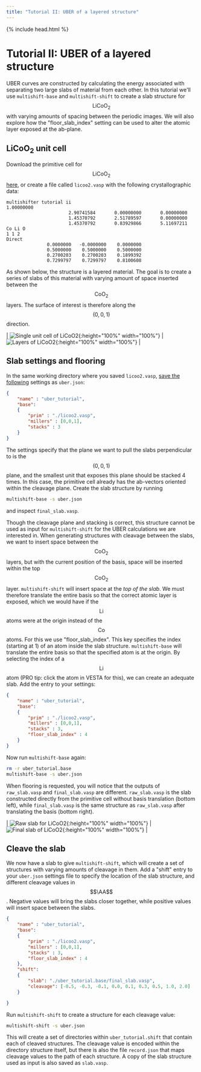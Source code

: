 ```yaml
---
title: "Tutorial II: UBER of a layered structure"
---
```

{% include head.html %}

# Tutorial II: UBER of a layered structure
UBER curves are constructed by calculating the energy associated with separating two large slabs of material from each other.
In this tutorial we'll use `multishift-base` and `multishift-shift` to create a slab structure for $$\mathrm{LiCoO_2}$$ with varying amounts of spacing between the periodic images.
We will also explore how the "floor_slab_index" setting can be used to alter the atomic layer exposed at the ab-plane.

## LiCoO<sub>2</sub> unit cell
Download the primitive cell for $$\mathrm{LiCoO_2}$$ [here](licoo2.vasp), or create a file called `licoo2.vasp` with the following crystallographic data:

    multishifter tutorial ii
    1.00000000
                           2.90741584       0.00000000       0.00000000
                           1.45370792       2.51789597       0.00000000
                           1.45370792       0.83929866       5.11697211
    Co Li O 
    1 1 2 
    Direct
                   0.0000000   -0.0000000    0.0000000
                   0.5000000    0.5000000    0.5000000
                   0.2700203    0.2700203    0.1899392
                   0.7299797    0.7299797    0.8100608

As shown below, the structure is a layered material.
The goal is to create a series of slabs of this material with varying amount of space inserted between the $$\mathrm{CoO_2}$$ layers.
The surface of interest is therefore along the $$(0,0,1)$$ direction.

| ![Single unit cell of LiCoO2](licoo2_single.png){:height="100%" width="100%"} | ![Layers of LiCoO2](licoo2.png){:height="100%" width="100%"} |

## Slab settings and flooring
In the same working directory where you saved `licoo2.vasp`, [save the following](uber.json) settings as `uber.json`:
```json
{
    "name" : "uber_tutorial",
    "base":
    {
        "prim" : "./licoo2.vasp",
        "millers" : [0,0,1],
        "stacks" : 3
    }
}
```
The settings specify that the plane we want to pull the slabs perpendicular to is the $$(0,0,1)$$ plane, and the smallest unit that exposes this plane should be stacked 4 times.
In this case, the primitive cell already has the ab-vectors oriented within the cleavage plane.
Create the slab structure by running
```bash
multishift-base -s uber.json
```
and inspect `final_slab.vasp`.

Though the cleavage plane and stacking is correct, this structure cannot be used as input for `multishift-shift` for the UBER calculations we are interested in.
When generating structures with cleavage between the slabs, we want to insert space between the $$\mathrm{CoO_2}$$ layers, but with the current position of the basis, space will be inserted within the top $$\mathrm{CoO_2}$$ layer.
`multishift-shift` will insert space at the *top of the slab*.
We must therefore translate the entire basis so that the correct atomic layer is exposed, which we would have if the $$\mathrm{Li}$$ atoms were at the origin instead of the $$\mathrm{Co}$$ atoms.
For this we use "floor_slab_index".
This key specifies the index (starting at 1) of an atom inside the slab structure.
`multishift-base` will translate the entire basis so that the specified atom is at the origin.
By selecting the index of a $$\mathrm{Li}$$ atom (PRO tip: click the atom in VESTA for this), we can create an adequate slab.
Add the entry to your settings:
```json
{
    "name" : "uber_tutorial",
    "base":
    {
        "prim" : "./licoo2.vasp",
        "millers" : [0,0,1],
        "stacks" : 3,
        "floor_slab_index" : 4
    }
}
```
Now run `multishift-base` again:
```bash
rm -r uber_tutorial.base
multishift-base -s uber.json
```
When flooring is requested, you will notice that the outputs of `raw_slab.vasp` and `final_slab.vasp` are different.
`raw_slab.vasp` is the slab constructed directly from the primitive cell without basis translation (bottom left), while `final_slab.vasp` is the same structure as `raw_slab.vasp` after translating the basis (bottom right).

| ![Raw slab for LiCoO2](raw_slab.png){:height="100%" width="100%"} | ![Final slab of LiCoO2](final_slab.png){:height="100%" width="100%"} |

## Cleave the slab
We now have a slab to give `multishift-shift`, which will create a set of structures with varying amounts of cleavage in them.
Add a "shift" entry to your `uber.json` settings file to specify the location of the slab structure, and different cleavage values in $$\AA$$.
Negative values will bring the slabs closer together, while positive values will insert space between the slabs.
```json
{
    "name" : "uber_tutorial",
    "base":
    {
        "prim" : "./licoo2.vasp",
        "millers" : [0,0,1],
        "stacks" : 3,
        "floor_slab_index" : 4
    },
    "shift":
    {
        "slab": "./uber_tutorial.base/final_slab.vasp",
        "cleavage": [-0.5, -0.3, -0.1, 0.0, 0.1, 0.3, 0.5, 1.0, 2.0]
    }

}
```
Run `multishift-shift` to create a structure for each cleavage value:
```bash
multishift-shift -s uber.json
```
This will create a set of directories within `uber_tutorial.shift` that contain each of cleaved structures.
The cleavage value is encoded within the directory structure itself, but there is also the file `record.json` that maps cleavage values to the path of each structure.
A copy of the slab structure used as input is also saved as `slab.vasp`.
